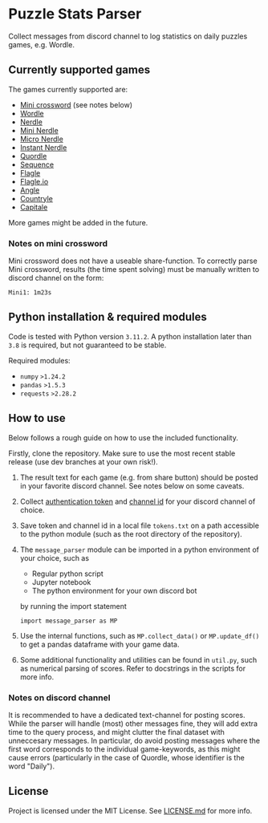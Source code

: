 # Puzzle Stats Parser

Collect messages from discord channel to log statistics on daily puzzles games, e.g. Wordle. 

## Currently supported games

The games currently supported are:

- [Mini crossword](https://www.nytimes.com/crosswords/game/mini) (see notes below)
- [Wordle](https://www.nytimes.com/games/wordle/index.html)
- [Nerdle](https://nerdlegame.com/)
- [Mini Nerdle](https://mini.nerdlegame.com/game)
- [Micro Nerdle](https://micro.nerdlegame.com/game)
- [Instant Nerdle](https://instant.nerdlegame.com/game)
- [Quordle](https://www.merriam-webster.com/games/quordle/#/)
- [Sequence](https://www.merriam-webster.com/games/quordle/#/sequence)
- [Flagle](https://flagle-game.com/)
- [Flagle.io](https://www.flagle.io/)
- [Angle](https://angle.wtf/)
- [Countryle](https://countryle.com/) 
- [Capitale](https://capitale.countryle.com/) 

More games might be added in the future. 

### Notes on mini crossword

Mini crossword does not have a useable share-function. To correctly parse Mini crossword, results (the time spent solving) must be manually written to discord channel on the form:

```
Mini1: 1m23s
```

## Python installation & required modules

Code is tested with Python version `3.11.2`. A python installation later than `3.8` is required, but not guaranteed to be stable. 

Required modules:
- `numpy` `>1.24.2`
- `pandas` `>1.5.3`
- `requests` `>2.28.2`

## How to use

Below follows a rough guide on how to use the included functionality.

Firstly, clone the repository. Make sure to use the most recent stable release (use dev branches at your own risk!). 

1. The result text for each game (e.g. from share button) should be posted in your favorite discord channel. See notes below on some caveats. 
2. Collect [authentication token](https://discordhelp.net/discord-token) and [channel id](https://support.discord.com/hc/en-us/articles/206346498-Where-can-I-find-my-User-Server-Message-ID-) for your discord channel of choice. 
3. Save token and channel id in a local file `tokens.txt` on a path accessible to the python module (such as the root directory of the repository). 
4.  The `message_parser` module can be imported in a python environment of your choice, such as 
    - Regular python script
    - Jupyter notebook
    - The python environment for your own discord bot
    
    by running the import statement
    ```
    import message_parser as MP
    ```
5. Use the internal functions, such as `MP.collect_data()` or `MP.update_df()` to get a pandas dataframe with your game data. 
6. Some additional functionality and utilities can be found in `util.py`, such as numerical parsing of scores. Refer to docstrings in the scripts for more info. 


### Notes on discord channel

It is recommended to have a dedicated text-channel for posting scores. While the parser will handle (most) other messages fine, they will add extra time to the query process, and might clutter the final dataset with unneccesary messages. In particular, do avoid posting messages where the first word corresponds to the individual game-keywords, as this might cause errors (particularly in the case of Quordle, whose identifier is the word "Daily"). 

## License

Project is licensed under the MIT License. See [LICENSE.md](/LICENSE.md) for more info. 